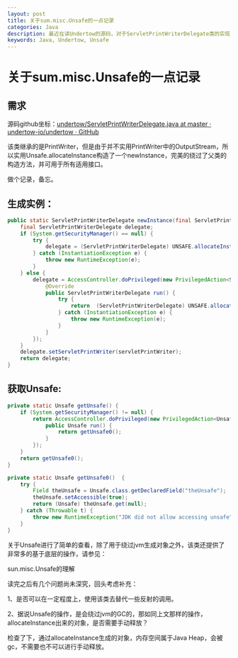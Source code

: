 ```yaml
---
layout: post
title: 关于sum.misc.Unsafe的一点记录
categories: Java
description: 最近在读Undertow的源码，对于ServletPrintWriterDelegate类的实现比较感兴趣，做个记录。
keywords: Java, Undertow, Unsafe
---
```

关于sum.misc.Unsafe的一点记录
==================
## 需求

源码github坐标：[undertow/ServletPrintWriterDelegate.java at master · undertow-io/undertow · GitHub](https://github.com/undertow-io/undertow/blob/master/servlet/src/main/java/io/undertow/servlet/spec/ServletPrintWriterDelegate.java)

该类继承的是PrintWriter，但是由于并不实用PrintWriter中的OutputStream，所以实用Unsafe.allocateInstance构造了一个newInstance，完美的绕过了父类的构造方法，并可用于所有适用接口。

做个记录，备忘。

## 生成实例：

```java
public static ServletPrintWriterDelegate newInstance(final ServletPrintWriter servletPrintWriter) {
    final ServletPrintWriterDelegate delegate;
    if (System.getSecurityManager() == null) {
        try {
            delegate = (ServletPrintWriterDelegate) UNSAFE.allocateInstance(ServletPrintWriterDelegate.class);
        } catch (InstantiationException e) {
            throw new RuntimeException(e);
        }
    } else {
        delegate = AccessController.doPrivileged(new PrivilegedAction<ServletPrintWriterDelegate>() {
            @Override
            public ServletPrintWriterDelegate run() {
                try {
                    return  (ServletPrintWriterDelegate) UNSAFE.allocateInstance(ServletPrintWriterDelegate.class);
                } catch (InstantiationException e) {
                    throw new RuntimeException(e);
                }
            }
        });
    }
    delegate.setServletPrintWriter(servletPrintWriter);
    return delegate;
}
```

## 获取Unsafe:

```java
private static Unsafe getUnsafe() {
    if (System.getSecurityManager() != null) {
        return AccessController.doPrivileged(new PrivilegedAction<Unsafe>() {
            public Unsafe run() {
                return getUnsafe0();
            }
        });
    }
    return getUnsafe0();
}

private static Unsafe getUnsafe0()  {
    try {
        Field theUnsafe = Unsafe.class.getDeclaredField("theUnsafe");
        theUnsafe.setAccessible(true);
        return (Unsafe) theUnsafe.get(null);
    } catch (Throwable t) {
        throw new RuntimeException("JDK did not allow accessing unsafe", t);
    }
}
```

关于Unsafe进行了简单的查看，除了用于绕过jvm生成对象之外，该类还提供了非常多的基于底层的操作，请参见：

sun.misc.Unsafe的理解

读完之后有几个问题尚未深究，回头考虑补充：

1、是否可以在一定程度上，使用该类去替代一些反射的调用。

2、据说Unsafe的操作，是会绕过jvm的GC的，那如同上文那样的操作，allocateInstance出来的对象，是否需要手动释放？

检查了下，通过allocateInstance生成的对象，内存空间属于Java Heap，会被gc，不需要也不可以进行手动释放。
